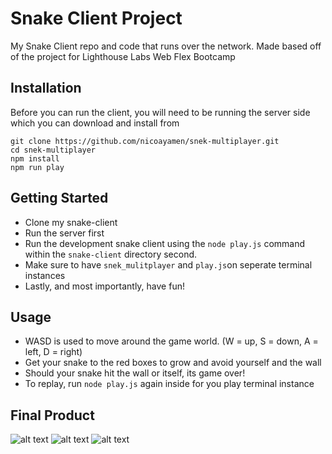 # Snake Client Project

My Snake Client repo and code that runs over the network. Made based off of the project for Lighthouse Labs Web Flex Bootcamp

## Installation

Before you can run the client, you will need to be running the server side which you can download and install from 

```
git clone https://github.com/nicoayamen/snek-multiplayer.git
cd snek-multiplayer
npm install
npm run play
```

## Getting Started
- Clone my snake-client
- Run the server first
- Run the development snake client using the `node play.js` command within the `snake-client` directory second.
- Make sure to have `snek_mulitplayer` and `play.js`on seperate terminal instances
- Lastly, and most importantly, have fun!

## Usage
- WASD is used to move around the game world. (W = up, S = down, A = left, D = right)
- Get your snake to the red boxes to grow and avoid yourself and the wall
- Should your snake hit the wall or itself, its game over!
- To replay, run `node play.js` again inside for you play terminal instance

## Final Product

![alt text](https://imgbox.com/S3vsDil8)
![alt text](https://imgbox.com/PtvB2E9g)
![alt text](https://imgbox.com/X74BhBQc)